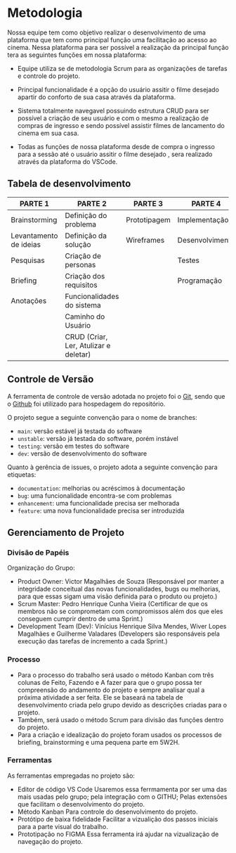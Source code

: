 
# Metodologia

Nossa equipe tem como objetivo realizar o desenvolvimento de uma plataforma que tem como principal função uma facilitação ao acesso ao cinema. Nessa plataforma para ser possível a realização da principal função tera as seguintes funções em nossa plataforma:

* Equipe utiliza se de metodologia Scrum para as organizações de tarefas e controle do projeto. 

* Principal funcionalidade é a opção do usuário assitir o filme desejado apartir do conforto de sua casa através da plataforma.

* Sistema totalmente navegavel possuindo estrutura CRUD para ser possível a criação de seu usuário e com o mesmo a realização de compras de ingresso e sendo possível assistir filmes de lancamento do cinema em sua casa.

* Todas as funções de nossa plataforma desde de compra o ingresso para a sessão até o usuário assitir o filme desejado , sera realizado através da plataforma do VSCode.

## Tabela de desenvolvimento
<table class="tg">
<thead>
  <tr>
    <th class="tg-jq85"><span style="fon
     t-weight:bold;background-color:#F3F3F3">PARTE 1</span></th>
    <th class="tg-prs8"><span style="font-weight:bold;background-color:#F3F3F3">PARTE 2</span></th>
    <th class="tg-prs8"><span style="font-weight:bold;background-color:#F3F3F3">PARTE 3</span></th>
    <th class="tg-prs8"><span style="font-weight:bold;background-color:#F3F3F3">PARTE 4</span></th>
    <th class="tg-prs8"><span style="font-weight:bold;background-color:#F3F3F3">PARTE 5</span></th>
  </tr>
</thead>
<tbody>
  <tr>
    <td class="tg-8d8j"><span style="font-weight:normal">Brainstorming</span></td>
    <td class="tg-8d8j"><span style="font-weight:normal">Definição do problema</span></td>
    <td class="tg-8d8j"><span style="font-weight:normal">Prototipagem</span></td>
    <td class="tg-8d8j"><span style="font-weight:normal">Implementação</span></td>
    <td class="tg-8d8j"><span style="font-weight:normal">Revisão</span></td>
  </tr>
  <tr>
    <td class="tg-8d8j"><span style="font-weight:normal">Levantamento de ideias</span></td>
    <td class="tg-8d8j"><span style="font-weight:normal">Definição da solução</span></td>
    <td class="tg-8d8j"><span style="font-weight:normal">Wireframes</span></td>
    <td class="tg-8d8j"><span style="font-weight:normal">Desenvolvimento</span></td>
    <td class="tg-8d8j"><span style="font-weight:normal">Teste final</span></td>
  </tr>
  <tr>
    <td class="tg-8d8j"><span style="font-weight:normal">Pesquisas</span></td>
    <td class="tg-8d8j"><span style="font-weight:normal">Criação de personas</span></td>
    <td class="tg-8d8j"></td>
    <td class="tg-8d8j"><span style="font-weight:normal">Testes</span></td>
    <td class="tg-8d8j"><span style="font-weight:normal">Apresentação</span></td>
  </tr>
  <tr>
    <td class="tg-8d8j"><span style="font-weight:normal">Briefing</span></td>
    <td class="tg-8d8j"><span style="font-weight:normal">Criação dos requisitos</span></td>
    <td class="tg-8d8j"></td>
    <td class="tg-8d8j"><span style="font-weight:normal">Programação</span></td>
    <td class="tg-8d8j"><span style="font-weight:normal">Entrega do projeto</span></td>
  </tr>
  <tr>
    <td class="tg-8d8j"><span style="font-weight:normal">Anotações</span></td>
    <td class="tg-8d8j"><span style="font-weight:normal">Funcionalidades do sistema</span></td>
    <td class="tg-8d8j"></td>
    <td class="tg-8d8j"></td>
    <td class="tg-8d8j"></td>
  </tr>
  <tr>
    <td class="tg-8d8j"></td>
    <td class="tg-8d8j"><span style="font-weight:normal">Caminho do Usuário</span></td>
    <td class="tg-8d8j"></td>
    <td class="tg-8d8j"></td>
    <td class="tg-8d8j"></td>
  </tr>
  <tr>
    <td class="tg-8d8j"></td>
    <td class="tg-8d8j"><span style="font-weight:normal">CRUD (Criar, Ler, Atulizar e deletar)</span></td>
    <td class="tg-8d8j"></td>
    <td class="tg-8d8j"></td>
    <td class="tg-8d8j"></td>
  </tr>
</tbody>
</table>


## Controle de Versão

A ferramenta de controle de versão adotada no projeto foi o
[Git](https://git-scm.com/), sendo que o [Github](https://github.com)
foi utilizado para hospedagem do repositório.

O projeto segue a seguinte convenção para o nome de branches:

- `main`: versão estável já testada do software
- `unstable`: versão já testada do software, porém instável
- `testing`: versão em testes do software
- `dev`: versão de desenvolvimento do software

Quanto à gerência de issues, o projeto adota a seguinte convenção para
etiquetas:

- `documentation`: melhorias ou acréscimos à documentação
- `bug`: uma funcionalidade encontra-se com problemas
- `enhancement`: uma funcionalidade precisa ser melhorada
- `feature`: uma nova funcionalidade precisa ser introduzida


## Gerenciamento de Projeto

### Divisão de Papéis

 Organização do Grupo:

* Product Owner: Victor Magalhães de Souza (Responsável por manter a integridade conceitual das novas funcionalidades, bugs ou melhorias, para que essas sigam uma visão definida para o produto ou projeto.)
* Scrum Master: Pedro Henrique Cunha Vieira (Certificar de que os membros não se comprometam com compromissos além dos que eles conseguem cumprir dentro de uma Sprint.)
* Development Team (Dev): Vinícius Henrique Silva Mendes,
                          Wiver Lopes Magalhães e
                          Guilherme Valadares
                         (Developers são responsáveis pela execução das tarefas de incremento a cada Sprint.)

### Processo

* Para o processo do trabalho será usado o método Kanban com três colunas de Feito, Fazendo e A fazer para que o grupo possa ter compreensão do andamento do projeto e sempre analisar qual a próxima atividade a ser feita. Ele se baseará na tabela de desenvolvimento criada pelo grupo devido as descrições criadas para o projeto.
* Também, será usado o método Scrum para divisão das funções dentro do projeto.
* Para a criação e idealização do projeto foram usados os processos de briefing, brainstorming e uma pequena parte em 5W2H.

### Ferramentas

As ferramentas empregadas no projeto são:

* Editor de código VS Code
    Usaremos essa ferrmamenta por ser uma das mais usadas pelo grupo; pela integração com o GITHU; Pelas extensões que facilitam o desenvolvimento do projeto.
* Método Kanban
    Para controle do desenvolvimento do projeto.
* Protótipo de baixa fidelidade
    Facilitar a vizualição dos passos iniciais para a parte visual do trabalho.
* Prototipação no FIGMA
    Essa ferramenta irá ajudar na vizualização de navegação do projeto.

